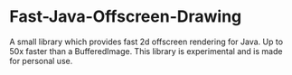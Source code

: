 # Fast-Java-Offscreen-Drawing
A small library which provides fast 2d offscreen rendering for Java. Up to 50x faster than a BufferedImage. This library is experimental and is made for personal use. 

